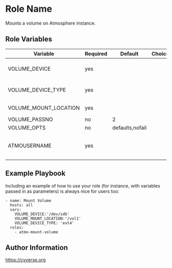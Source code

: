 Role Name
=========

Mounts a volume on Atmosphere instance.

Role Variables
--------------

| Variable                | Required | Default         | Choices                   | Comments                                 |
|-------------------------|----------|-----------------|---------------------------|------------------------------------------|
| VOLUME_DEVICE           | yes      |                 |                           | Location of the device to mount          |
| VOLUME_DEVICE_TYPE      | yes      |                 |                           | Filesystem type of device                |
| VOLUME_MOUNT_LOCATION   | yes      |                 |                           | Location to mount                        |
| VOLUME_PASSNO           | no       |   2             |                           | see fstab 5                              |
| VOLUME_OPTS             | no       | defaults,nofail |                           | see fstab 5                              |
| ATMOUSERNAME            | yes      |                 |                           | User that should own the volume          |

Example Playbook
----------------

Including an example of how to use your role (for instance, with variables passed in as parameters) is always nice for users too:

```
- name: Mount Volume
  hosts: all
  vars:
    VOLUME_DEVICE:'/dev/sdb'
    VOLUME_MOUNT_LOCATION:'/vol1'
    VOLUME_DEVICE_TYPE: 'ext4'
  roles:
    - atmo-mount-volume
```

Author Information
------------------

https://cyverse.org
